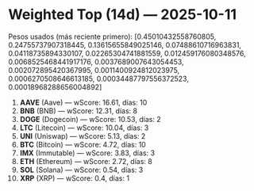 # Weighted Top (14d) — 2025-10-11
Pesos usados (más reciente primero): [0.45010432558760805, 0.24755737907318445, 0.13615655849025146, 0.07488610716963831, 0.04118735894330107, 0.02265304741881559, 0.012459176080348576, 0.0068525468441917176, 0.0037689007643054453, 0.002072895420367995, 0.0011400924812023975, 0.0006270508646613185, 0.00034487797556372523, 0.00018968288656004892]
1. **AAVE** (Aave) — wScore: 16.61, días: 10
2. **BNB** (BNB) — wScore: 12.31, días: 8
3. **DOGE** (Dogecoin) — wScore: 10.53, días: 2
4. **LTC** (Litecoin) — wScore: 10.04, días: 3
5. **UNI** (Uniswap) — wScore: 5.13, días: 2
6. **BTC** (Bitcoin) — wScore: 4.72, días: 10
7. **IMX** (Immutable) — wScore: 3.83, días: 3
8. **ETH** (Ethereum) — wScore: 2.72, días: 8
9. **SOL** (Solana) — wScore: 0.54, días: 3
10. **XRP** (XRP) — wScore: 0.4, días: 1